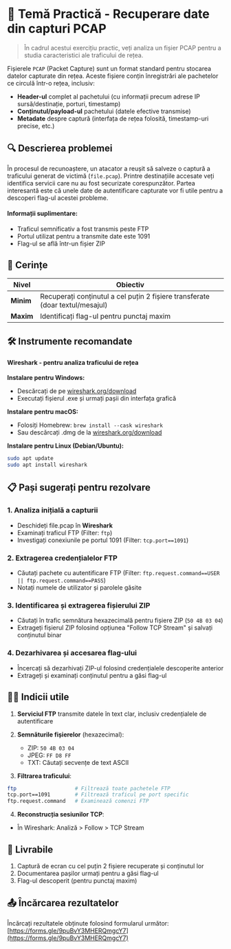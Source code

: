 # 📝 Temă Practică - Recuperare date din capturi PCAP

> În cadrul acestui exercițiu practic, veți analiza un fișier PCAP pentru a studia caracteristici ale traficului de rețea.

Fișierele `PCAP` (Packet Capture) sunt un format standard pentru stocarea datelor capturate din rețea. Aceste fișiere conțin înregistrări ale pachetelor ce circulă într-o rețea, inclusiv:

* **Header-ul** complet al pachetului (cu informații precum adrese IP sursă/destinație, porturi, timestamp)
* **Conținutul/payload-ul** pachetului (datele efective transmise)
* **Metadate** despre captură (interfața de rețea folosită, timestamp-uri precise, etc.)

## 🔍 Descrierea problemei
În procesul de recunoaștere, un atacator a reușit să salveze o captură a traficului generat de victimă (`file.pcap`). Printre destinațiile accesate veți identifica servicii care nu au fost securizate corespunzător. Partea interesantă este că unele date de autentificare capturate vor fi utile pentru a descoperi flag-ul acestei probleme.

#### Informații suplimentare:
* Traficul semnificativ a fost transmis peste FTP
* Portul utilizat pentru a transmite date este 1091
* Flag-ul se află într-un fișier ZIP

## 🎯 Cerințe

| Nivel | Obiectiv |
|-------|----------|
| **Minim** | Recuperați conținutul a cel puțin 2 fișiere transferate (doar textul/mesajul) |
| **Maxim** | Identificați flag-ul pentru punctaj maxim |

## 🛠️ Instrumente recomandate

####  **Wireshark** - pentru analiza traficului de rețea

**Instalare pentru Windows:**
  - Descărcați de pe [wireshark.org/download](https://www.wireshark.org/download.html)
  - Executați fișierul .exe și urmați pașii din interfața grafică

**Instalare pentru macOS:**
  - Folosiți Homebrew: `brew install --cask wireshark`
  - Sau descărcați .dmg de la [wireshark.org/download](https://www.wireshark.org/download.html)

**Instalare pentru Linux (Debian/Ubuntu):**
```bash
sudo apt update
sudo apt install wireshark
```


## 📋 Pași sugerați pentru rezolvare

### 1. Analiza inițială a capturii
- Deschideți file.pcap în **Wireshark**
- Examinați traficul FTP (Filter: `ftp`)
- Investigați conexiunile pe portul 1091 (Filter: `tcp.port==1091`)

### 2. Extragerea credențialelor FTP
- Căutați pachete cu autentificare FTP (Filter: `ftp.request.command==USER || ftp.request.command==PASS`)
- Notați numele de utilizator și parolele găsite

### 3. Identificarea și extragerea fișierului ZIP
- Căutați în trafic semnătura hexazecimală pentru fișiere ZIP (`50 4B 03 04`)
- Extrageți fișierul ZIP folosind opțiunea "Follow TCP Stream" și salvați conținutul binar

### 4. Dezarhivarea și accesarea flag-ului
- Încercați să dezarhivați ZIP-ul folosind credențialele descoperite anterior
- Extrageți și examinați conținutul pentru a găsi flag-ul

## 👨‍💻 Indicii utile

1. **Serviciul FTP** transmite datele în text clar, inclusiv credențialele de autentificare

2. **Semnăturile fișierelor** (hexazecimal):
   - ZIP: `50 4B 03 04`
   - JPEG: `FF D8 FF`
   - TXT: Căutați secvențe de text ASCII

3. **Filtrarea traficului**:
```bash
ftp                   # Filtrează toate pachetele FTP
tcp.port==1091        # Filtrează traficul pe port specific
ftp.request.command   # Examinează comenzi FTP
```

4. **Reconstrucția sesiunilor TCP**:
- În Wireshark: Analiză > Follow > TCP Stream

## 📝 Livrabile

1. Captură de ecran cu cel puțin 2 fișiere recuperate și conținutul lor
2. Documentarea pașilor urmați pentru a găsi flag-ul
3. Flag-ul descoperit (pentru punctaj maxim)

## 📤 Încărcarea rezultatelor

Încărcați rezultatele obținute folosind formularul următor:
[https://forms.gle/9puBvY3MHERQmgcY7](https://forms.gle/9puBvY3MHERQmgcY7)